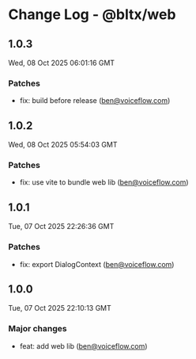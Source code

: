# Change Log - @bltx/web

<!-- This log was last generated on Wed, 08 Oct 2025 06:01:16 GMT and should not be manually modified. -->

<!-- Start content -->

## 1.0.3

Wed, 08 Oct 2025 06:01:16 GMT

### Patches

- fix: build before release (ben@voiceflow.com)

## 1.0.2

Wed, 08 Oct 2025 05:54:03 GMT

### Patches

- fix: use vite to bundle web lib (ben@voiceflow.com)

## 1.0.1

Tue, 07 Oct 2025 22:26:36 GMT

### Patches

- fix: export DialogContext (ben@voiceflow.com)

## 1.0.0

Tue, 07 Oct 2025 22:10:13 GMT

### Major changes

- feat: add web lib (ben@voiceflow.com)
